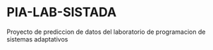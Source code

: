 # PIA-LAB-SISTADA

Proyecto de prediccion de datos del laboratorio de programacion de sistemas adaptativos
